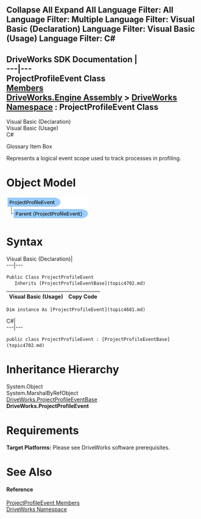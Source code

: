 Collapse All Expand All Language Filter: All  Language Filter: Multiple  Language Filter: Visual Basic (Declaration) Language Filter: Visual Basic (Usage) Language Filter: C#  
---  
DriveWorks SDK Documentation  |   
---|---  
ProjectProfileEvent Class   
[Members](topic4682.md)   
[DriveWorks.Engine Assembly](topic2156.md) > [DriveWorks Namespace](topic2159.md) : ProjectProfileEvent Class  
---  
  
Visual Basic (Declaration)    
Visual Basic (Usage)    
C# 

Glossary Item Box

Represents a logical event scope used to track processes in profiling. 

# Object Model

![](dotnetdiagramimages/image229.png)

# Syntax

Visual Basic (Declaration)|   
---|---  
      
    
    Public Class ProjectProfileEvent 
       Inherits [ProjectProfileEventBase](topic4702.md)  
  
Visual Basic (Usage)| Copy Code  
---|---  
      
    
    Dim instance As [ProjectProfileEvent](topic4681.md)  
  
C#|   
---|---  
      
    
    public class ProjectProfileEvent : [ProjectProfileEventBase](topic4702.md)   
  
# Inheritance Hierarchy

System.Object  
System.MarshalByRefObject  
[DriveWorks.ProjectProfileEventBase](topic4702.md)  
**DriveWorks.ProjectProfileEvent**  


# Requirements

**Target Platforms:** Please see DriveWorks software prerequisites.

# See Also

#### Reference

[ProjectProfileEvent Members](topic4682.md)   
[DriveWorks Namespace](topic2159.md)


